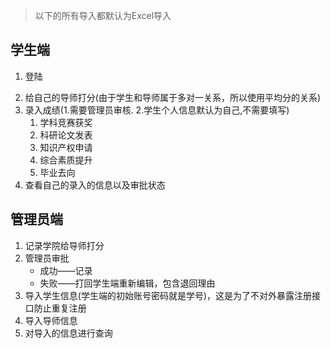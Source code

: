 > 以下的所有导入都默认为Excel导入

## 学生端
1. 登陆
<!-- 登陆后 -->
2. 给自己的导师打分(由于学生和导师属于多对一关系，所以使用平均分的关系)
3. 录入成绩(1.需要管理员审核. 2.学生个人信息默认为自己,不需要填写)
    1. 学科竞赛获奖
    2. 科研论文发表
    3. 知识产权申请
    4. 综合素质提升
    5. 毕业去向
4. 查看自己的录入的信息以及审批状态

## 管理员端
1. 记录学院给导师打分
2. 管理员审批
    - 成功——记录
    - 失败——打回学生端重新编辑，包含退回理由
3. 导入学生信息(学生端的初始账号密码就是学号)，这是为了不对外暴露注册接口防止重复注册
4. 导入导师信息
5. 对导入的信息进行查询
